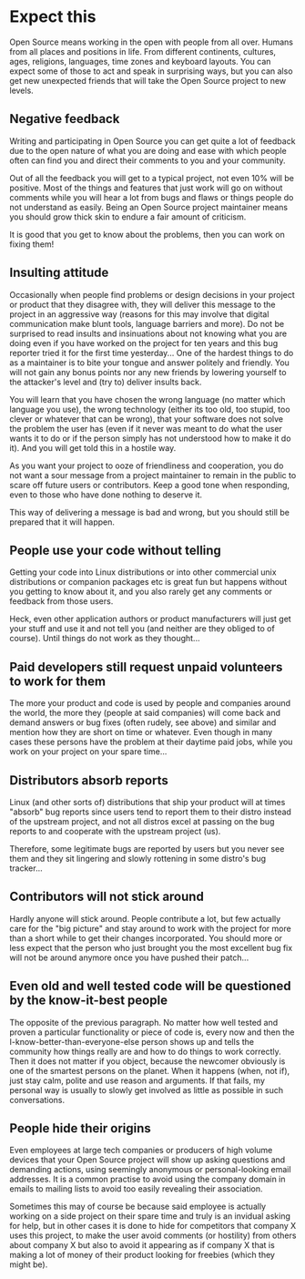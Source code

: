 # Expect this

Open Source means working in the open with people from all over. Humans from
all places and positions in life. From different continents, cultures, ages,
religions, languages, time zones and keyboard layouts. You can expect some of
those to act and speak in surprising ways, but you can also get new unexpected
friends that will take the Open Source project to new levels.

## Negative feedback

Writing and participating in Open Source you can get quite a lot of feedback
due to the open nature of what you are doing and ease with which people often
can find you and direct their comments to you and your community.

Out of all the feedback you will get to a typical project, not even 10% will
be positive. Most of the things and features that just work will go on without
comments while you will hear a lot from bugs and flaws or things people do not
understand as easily. Being an Open Source project maintainer means you should
grow thick skin to endure a fair amount of criticism.

It is good that you get to know about the problems, then you can work on
fixing them!

## Insulting attitude

Occasionally when people find problems or design decisions in your project or
product that they disagree with, they will deliver this message to the project
in an aggressive way (reasons for this may involve that digital communication
make blunt tools, language barriers and more). Do not be surprised to read
insults and insinuations about not knowing what you are doing even if you have
worked on the project for ten years and this bug reporter tried it for the
first time yesterday... One of the hardest things to do as a maintainer is to
bite your tongue and answer politely and friendly. You will not gain any bonus
points nor any new friends by lowering yourself to the attacker's level and
(try to) deliver insults back.

You will learn that you have chosen the wrong language (no matter which
language you use), the wrong technology (either its too old, too stupid, too
clever or whatever that can be wrong), that your software does not solve the
problem the user has (even if it never was meant to do what the user wants it
to do or if the person simply has not understood how to make it do it). And
you will get told this in a hostile way.

As you want your project to ooze of friendliness and cooperation, you do not
want a sour message from a project maintainer to remain in the public to scare
off future users or contributors. Keep a good tone when responding, even to
those who have done nothing to deserve it.

This way of delivering a message is bad and wrong, but you should still be
prepared that it will happen.

## People use your code without telling

Getting your code into Linux distributions or into other commercial unix
distributions or companion packages etc is great fun but happens without you
getting to know about it, and you also rarely get any comments or feedback
from those users.

Heck, even other application authors or product manufacturers will just get
your stuff and use it and not tell you (and neither are they obliged to of
course). Until things do not work as they thought...

## Paid developers still request unpaid volunteers to work for them

The more your product and code is used by people and companies around the
world, the more they (people at said companies) will come back and demand
answers or bug fixes (often rudely, see above) and similar and mention how
they are short on time or whatever. Even though in many cases these persons
have the problem at their daytime paid jobs, while you work on your project on
your spare time...

## Distributors absorb reports

Linux (and other sorts of) distributions that ship your product will at times
"absorb" bug reports since users tend to report them to their distro instead
of the upstream project, and not all distros excel at passing on the bug
reports to and cooperate with the upstream project (us).

Therefore, some legitimate bugs are reported by users but you never see them
and they sit lingering and slowly rottening in some distro's bug tracker...

## Contributors will not stick around

Hardly anyone will stick around. People contribute a lot, but few actually
care for the "big picture" and stay around to work with the project for more
than a short while to get their changes incorporated. You should more or less
expect that the person who just brought you the most excellent bug fix will
not be around anymore once you have pushed their patch...

## Even old and well tested code will be questioned by the know-it-best people

The opposite of the previous paragraph. No matter how well tested and proven a
particular functionality or piece of code is, every now and then the
I-know-better-than-everyone-else person shows up and tells the community how
things really are and how to do things to work correctly. Then it does not
matter if you object, because the newcomer obviously is one of the smartest
persons on the planet. When it happens (when, not if), just stay calm, polite
and use reason and arguments. If that fails, my personal way is usually to
slowly get involved as little as possible in such conversations.

## People hide their origins

Even employees at large tech companies or producers of high volume devices
that your Open Source project will show up asking questions and demanding
actions, using seemingly anonymous or personal-looking email addresses. It is
a common practise to avoid using the company domain in emails to mailing lists
to avoid too easily revealing their association.

Sometimes this may of course be because said employee is actually working on a
side project on their spare time and truly is an invidual asking for help, but
in other cases it is done to hide for competitors that company X uses this
project, to make the user avoid comments (or hostility) from others about
company X but also to avoid it appearing as if company X that is making a lot
of money of their product looking for freebies (which they might be).
